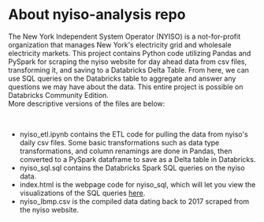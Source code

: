 # About nyiso-analysis repo
<p>The New York Independent System Operator (NYISO) is a not-for-profit organization that manages New York's electricity grid and wholesale electricity markets. This project contains Python code utilizing Pandas and PySpark for scraping the nyiso website for day ahead data from csv files, transforming it, and saving to a Databricks Delta Table. From here, we can use SQL queries on the Databricks table to aggregate and answer any questions we may have about the data. This entire project is possible on Databricks Community Edition.<br>More descriptive versions of the files are below:</p><br>
<ul>
  <li>nyiso_etl.ipynb contains the ETL code for pulling the data from nyiso's daily csv files. Some basic transformations such as data type transformations, and column renamings are done in Pandas, then converted to a PySpark dataframe to save as a Delta table in Databricks.</li>
  <li>nyiso_sql.sql contains the Databricks Spark SQL queries on the nyiso data.</li>
  <li>index.html is the webpage code for nyiso_sql, which will let you view the visualizations of the SQL queries <a href = "https://snav8.github.io/nyiso-analysis/">here</a>.</li>
  <li>nyiso_lbmp.csv is the compiled data dating back to 2017 scraped from the nyiso website.</li>
</ul>
